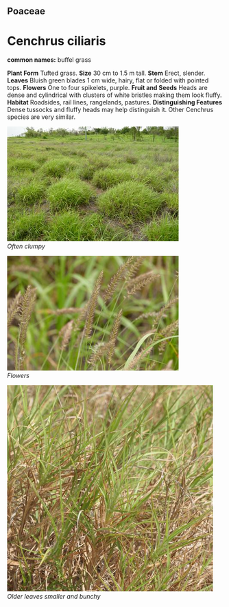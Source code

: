 ## Poaceae
# Cenchrus ciliaris
**common names:** buffel grass

**Plant Form** Tufted grass. **Size** 30 cm to 1.5 m tall. **Stem** Erect, slender. **Leaves** Bluish green blades 1 cm wide, hairy, flat or folded with pointed tops. **Flowers** One to four spikelets, purple. **Fruit and Seeds** Heads are dense and cylindrical with clusters of white bristles making them look fluffy. **Habitat** Roadsides, rail lines, rangelands, pastures. **Distinguishing Features** Dense tussocks and fluffy heads may help distinguish it. Other Cenchrus species are very similar.


![Often clumpy](9601_P6930573.jpg)  
 *Often clumpy* 

![Flowers](9558_P6930527.jpg)  
 *Flowers* 

![Older leaves smaller and bunchy](97755_P1155611.jpg)  
 *Older leaves smaller and bunchy* 

